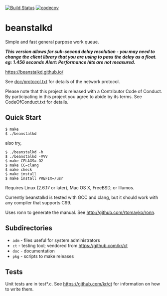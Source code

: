 [![Build Status](https://github.com/beanstalkd/beanstalkd/actions/workflows/build-latest.yaml/badge.svg)](https://github.com/beanstalkd/beanstalkd/actions/workflows/build-latest.yaml)
[![codecov](https://codecov.io/gh/beanstalkd/beanstalkd/branch/master/graph/badge.svg)](https://codecov.io/gh/beanstalkd/beanstalkd)

# beanstalkd

Simple and fast general purpose work queue. 

***This version allows for sub-second delay resolution - you may need to change the client library that you are using to pass the delay as a float. eg: 1.456 seconds***
***Alert: Performance hits are not measured.***

https://beanstalkd.github.io/

See [doc/protocol.txt](https://github.com/beanstalkd/beanstalkd/blob/master/doc/protocol.txt)
for details of the network protocol.

Please note that this project is released with a Contributor
Code of Conduct. By participating in this project you agree
to abide by its terms. See CodeOfConduct.txt for details.

## Quick Start

    $ make
    $ ./beanstalkd


also try,

    $ ./beanstalkd -h
    $ ./beanstalkd -VVV
    $ make CFLAGS=-O2
    $ make CC=clang
    $ make check
    $ make install
    $ make install PREFIX=/usr

Requires Linux (2.6.17 or later), Mac OS X, FreeBSD, or Illumos.

Currently beanstalkd is tested with GCC and clang, but it should work
with any compiler that supports C99.

Uses ronn to generate the manual.
See http://github.com/rtomayko/ronn.


## Subdirectories

- `adm`	- files useful for system administrators
- `ct`	- testing tool; vendored from https://github.com/kr/ct
- `doc`	- documentation
- `pkg`	- scripts to make releases


## Tests

Unit tests are in test*.c. See https://github.com/kr/ct for
information on how to write them.

